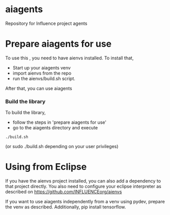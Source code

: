 # aiagents
Repository for Influence project agents


# Prepare aiagents for use
To use this , you need to have aienvs installed. To install that, 
* Start up your aiagents venv
* import aienvs from the repo
* run the aienvs/build.sh script.

After that, you can use aiagents


### Build the library ###
To build the library, 
* follow the steps in 'prepare aiagents for use'
* go to the aiagents directory and execute 
```
./build.sh
```
(or sudo ./build.sh depending on your user privileges)


# Using from Eclipse #
If you have the aienvs project installed, you can also add a dependency to that project directly. You also need to configure your eclipse interpreter as described on https://github.com/INFLUENCEorg/aienvs

If you want to use aiagents independently from a venv using pydev, prepare the venv as described. 
Additionally, pip install tensorflow.
